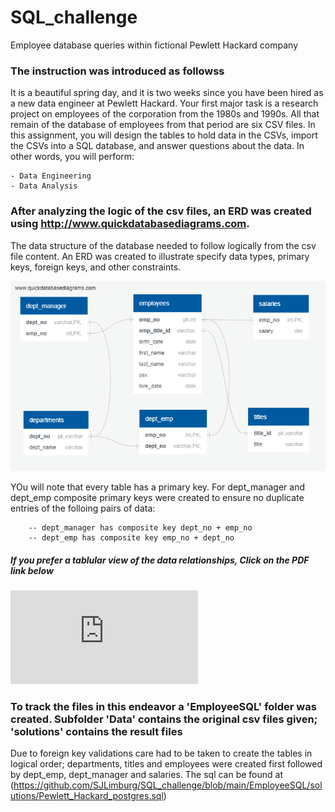 # SQL_challenge
Employee database queries within fictional Pewlett Hackard company

###  The instruction was introduced as followss

It is a beautiful spring day, and it is two weeks since you have been hired as a new data engineer at Pewlett Hackard. Your first major task is a research project on employees of the corporation from the 1980s and 1990s. All that remain of the database of employees from that period are six CSV files.
In this assignment, you will design the tables to hold data in the CSVs, import the CSVs into a SQL database, and answer questions about the data. In other words, you will perform:

    - Data Engineering
    - Data Analysis
    
### After analyzing the logic of the csv files, an ERD was created using http://www.quickdatabasediagrams.com.

The data structure of the database needed to follow logically from the csv file content. An ERD was created to illustrate specify data types, primary keys, foreign keys, and other constraints.

![ERD](https://github.com/SJLimburg/SQL_challenge/blob/main/EmployeeSQL/solutions/QuickDBD-Pewlett_Hackard_ERD.png)

YOu will note that every table has a primary key. For dept_manager and dept_emp composite primary keys were created to ensure no duplicate entries of the folloing pairs of data:

        -- dept_manager has composite key dept_no + emp_no
        -- dept_emp has composite key emp_no + dept_no
 
##### If you prefer a tablular view of the data relationships, Click on the PDF link below

![PDF of ERD](https://github.com/SJLimburg/SQL_challenge/blob/main/EmployeeSQL/solutions/QuickDBD-Pewlett_Hackard.pdf)

### To track the files in this endeavor a 'EmployeeSQL' folder was created. Subfolder 'Data' contains the original csv files given; 'solutions' contains the result files

Due to foreign key validations care had to be taken to create the tables in logical order; departments, titles and employees were created first followed by dept_emp, dept_manager and salaries. The  sql can be found at (https://github.com/SJLimburg/SQL_challenge/blob/main/EmployeeSQL/solutions/Pewlett_Hackard_postgres.sql)
